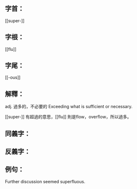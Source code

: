 
## 字首：
[[super-]]

## 字根：
[[flu]]

## 字尾：
[[-ous]]


## 解釋：
adj.
過多的，不必要的
Exceeding what is sufficient or necessary.

[[super-]] 有超過的意思，[[flu]] 則是flow，overflow，所以過多。
## 同義字：

## 反義字：

## 例句：
Further discussion seemed superfluous.